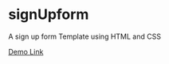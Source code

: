 # signUpform
A sign up form Template using HTML and CSS

<a href=" https://ardra-rep1.github.io/signUpform/">Demo Link</a>

